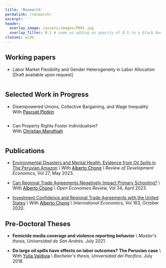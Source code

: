 ```yaml
---
title: 'Research'
permalink: /research/
excerpt: ' '
header:
  overlay_image: /assets/images/P001.jpg
  overlay_filter: 0.1 # same as adding an opacity of 0.5 to a black background
classes: wide
---
```


<html>
<head>
<style>
details> summary {
  list-style-type: none; /* This removes the default arrow */
  cursor: pointer;
  position: relative;
  margin-left: 0px;
}
details > summary::-webkit-details-marker {
  display: none;
}

</style>
</head>
</html>


## Working papers
* <details>
    <summary><p><a>Labor Market Flexibility and Gender Heterogeneity in Labor Allocation</a><br>
    [Draft available upon request]
    </p>
    </summary>    <p align="justify"><b>Abstract.-</b>	Does greater flexibility create job opportunities and improve labor allocation? This paper examines how firms and workers respond to a labor market flexibility shock in a setting characterized by high regulation costs. Focusing on the Brazilian labor market, I leverage linked formal employer-employee data to analyze the impacts of the 2017 Labor Reform, a policy that removed constraints on flexible work schedules. I show that this policy change led to an increase in job opportunities and employment, especially in part-time positions. Notably, women experienced greater employment gains. At the state level, I observe that while the reform did not significantly impact unemployment rates, it contributed to reduce informality, which accounted for 40% of the workforce in 2016. Gender-specific analysis indicates that this effect is primarily driven by women transitioning from informal to formal employment within the private sector in the short run, followed by both women and men in the state-level economy in the medium run. These findings underscore the interaction between labor market flexibility and gender disparities, underscoring the potential of such reforms to reconfigure employment allocation. The case of the Brazilian reform offers a more nuanced perspective when informality is considered.	
    </p>
  </details> 


## Selected Work in Progress

* <details>
    <summary><p><a>Disempowered Unions, Collective Bargaining, and Wage Inequality</a><br>
    With <a href="https://pascuel.github.io/" style="color: black; text-decoration: underline;">Pascuel Plotkin</a>
    </p>
    </summary>    
  </details> 

* <details>
    <summary><p><a>Can Property Rights Foster Individualism?</a><br>
    With <a href="https://christian-maruthiah.com/" style="color: black; text-decoration: underline;">Christian Maruthiah</a>
    </p>
    </summary>
      <p align="justify"><b>Abstract.-</b> Individualism has been shown to have important economic, social and political consequences. This project examines whether individualism can be fostered by government policy, the degree to which it persists across generations, and its long-run implications for local economic development. We study these questions in the context of an ambitious land allotment programme targeting Native Americans in the early-20th century, using a range of historical and contemporary data sources. At the individual-level, we examine the effects of allotment on naming practices, intermarriage, participation in Native American civil rights associations, and location choice among descendants up to 100 years later. In order to document the long-term political and social consequences of allotment at the reservation-level, we construct new datasets on public goods provision, the occurence of and issues raised in local public meetings, and the content of modern tribal constitutions.	
      </p>
  </details> 
 
## Publications

* [Environmental Disasters and Mental Health: Evidence from Oil Spills in The Peruvian Amazon](https://doi.org/10.1111/rode.12955) \\
  With <a href="https://aysps.gsu.edu/profile/alberto-chong/" style="color: black; text-decoration: underline;">Alberto Chong</a> \\
  _Review of Development Economics,_
  Vol 27, May 2023. 

* [Can Regional Trade Agreements Negatively Impact Primary Schooling?](https://doi.org/10.1007/s11079-022-09674-6) \\
  With <a href="https://aysps.gsu.edu/profile/alberto-chong/" style="color: black; text-decoration: underline;">Alberto Chong</a> \\
  _Open Economies Review,_
  Vol 34, April 2023. 

* [Investment Confidence and Regional Trade Agreements with the United States](https://doi.org/10.1016/j.inteco.2020.05.001) \\
  With <a href="https://aysps.gsu.edu/profile/alberto-chong/" style="color: black; text-decoration: underline;">Alberto Chong</a> \\
  _International Economics,_
  Vol 163, October 2020. 


## Pre-Doctoral Theses

* **Femicide media coverage and violence reporting behavior** \\
  _Master's thesis, Universidad de San Andrés._
  July 2021. <a href="https://repositorio.udesa.edu.ar/jspui/bitstream/10908/18510/1/%5bP%5d%5bW%5d%20T.M.%20Eco.%20Srebot%20Roeder%2c%20Carla%20Mar%c3%ada.pdf"><i class="fas fa-fw fa-file-pdf zoom" style="font-size:24px;color:#0099cc" aria-hidden="true"></i></a>

* **Do large oil spills have effects on labor outcomes? The Peruvian case** \\
  With <a href="https://pe.linkedin.com/in/yulia-valdivia-rivera-30596" style="color: black; text-decoration: underline;">Yulia Valdivia</a> \\
  _Bachelor's thesis, Universidad del Pacífico._
  July 2018. <a href="https://repositorio.up.edu.pe/bitstream/handle/11354/3006/DI17.pdf?sequence=1&isAllowed=y"><i class="fas fa-fw fa-file-pdf zoom" style="font-size:24px;color:#0099cc" aria-hidden="true"></i></a>
